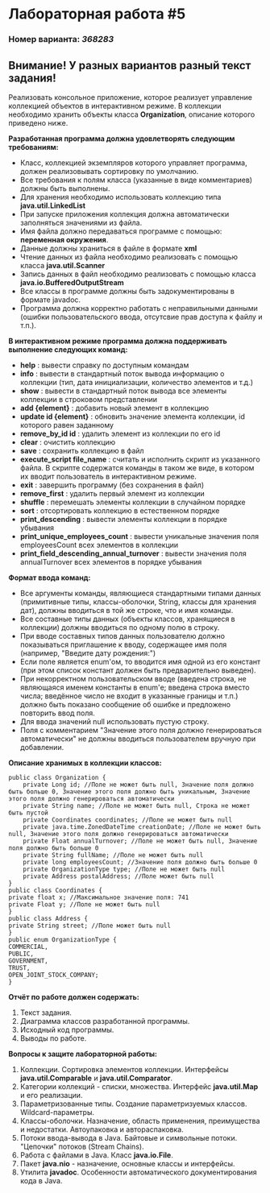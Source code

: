 # Лабораторная работа #5
### Номер варианта: _368283_

## Внимание! У разных вариантов разный текст задания!
Реализовать консольное приложение, которое реализует управление коллекцией объектов в интерактивном режиме. В коллекции необходимо хранить объекты класса **Organization**, описание которого приведено ниже.

**Разработанная программа должна удовлетворять следующим требованиям:**
- Класс, коллекцией экземпляров которого управляет программа, должен реализовывать сортировку по умолчанию.
- Все требования к полям класса (указанные в виде комментариев) должны быть выполнены.
- Для хранения необходимо использовать коллекцию типа **java.util.LinkedList**
- При запуске приложения коллекция должна автоматически заполняться значениями из файла.
- Имя файла должно передаваться программе с помощью: **переменная окружения**.
- Данные должны храниться в файле в формате **xml**
- Чтение данных из файла необходимо реализовать с помощью класса **java.util.Scanner**
- Запись данных в файл необходимо реализовать с помощью класса **java.io.BufferedOutputStream**
- Все классы в программе должны быть задокументированы в формате javadoc.
- Программа должна корректно работать с неправильными данными (ошибки пользовательского ввода, отсутсвие прав доступа к файлу и т.п.). 

**В интерактивном режиме программа должна поддерживать выполнение следующих команд:**

- **help** : вывести справку по доступным командам
- **info** : вывести в стандартный поток вывода информацию о коллекции (тип, дата инициализации, количество элементов и т.д.)
- **show** : вывести в стандартный поток вывода все элементы коллекции в строковом представлении
- **add {element}** : добавить новый элемент в коллекцию
- **update id {element}** : обновить значение элемента коллекции, id которого равен заданному
- **remove_by_id id** : удалить элемент из коллекции по его id
- **clear** : очистить коллекцию
- **save** : сохранить коллекцию в файл
- **execute_script file_name** : считать и исполнить скрипт из указанного файла. В скрипте содержатся команды в таком же виде, в котором их вводит пользователь в интерактивном режиме.
- **exit** : завершить программу (без сохранения в файл)
- **remove_first** : удалить первый элемент из коллекции
- **shuffle** : перемешать элементы коллекции в случайном порядке
- **sort** : отсортировать коллекцию в естественном порядке
- **print_descending** : вывести элементы коллекции в порядке убывания
- **print_unique_employees_count** : вывести уникальные значения поля employeesCount всех элементов в коллекции
- **print_field_descending_annual_turnover** : вывести значения поля annualTurnover всех элементов в порядке убывания

**Формат ввода команд:**

- Все аргументы команды, являющиеся стандартными типами данных (примитивные типы, классы-оболочки, String, классы для хранения дат), должны вводиться в той же строке, что и имя команды.
- Все составные типы данных (объекты классов, хранящиеся в коллекции) должны вводиться по одному полю в строку.
- При вводе составных типов данных пользователю должно показываться приглашение к вводу, содержащее имя поля (например, "Введите дату рождения:")
- Если поле является enum'ом, то вводится имя одной из его констант (при этом список констант должен быть предварительно выведен).
- При некорректном пользовательском вводе (введена строка, не являющаяся именем константы в enum'е; введена строка вместо числа; введённое число не входит в указанные границы и т.п.) должно быть показано сообщение об ошибке и предложено повторить ввод поля.
- Для ввода значений null использовать пустую строку.
- Поля с комментарием "Значение этого поля должно генерироваться автоматически" не должны вводиться пользователем вручную при добавлении.

**Описание хранимых в коллекции классов:**

```
public class Organization {
    private Long id; //Поле не может быть null, Значение поля должно быть больше 0, Значение этого поля должно быть уникальным, Значение этого поля должно генерироваться автоматически
    private String name; //Поле не может быть null, Строка не может быть пустой
    private Coordinates coordinates; //Поле не может быть null
    private java.time.ZonedDateTime creationDate; //Поле не может быть null, Значение этого поля должно генерироваться автоматически
    private Float annualTurnover; //Поле не может быть null, Значение поля должно быть больше 0
    private String fullName; //Поле не может быть null
    private long employeesCount; //Значение поля должно быть больше 0
    private OrganizationType type; //Поле не может быть null
    private Address postalAddress; //Поле может быть null
}
public class Coordinates {
private float x; //Максимальное значение поля: 741
private Float y; //Поле не может быть null
}
public class Address {
private String street; //Поле может быть null
}
public enum OrganizationType {
COMMERCIAL,
PUBLIC,
GOVERNMENT,
TRUST,
OPEN_JOINT_STOCK_COMPANY;
}
```

**Отчёт по работе должен содержать:**
1. Текст задания.
2. Диаграмма классов разработанной программы.
3. Исходный код программы.
4. Выводы по работе.

**Вопросы к защите лабораторной работы:**
1. Коллекции. Сортировка элементов коллекции. Интерфейсы **java.util.Comparable** и **java.util.Comparator**.
2. Категории коллекций - списки, множества. Интерфейс **java.util.Map** и его реализации.
3. Параметризованные типы. Создание параметризуемых классов. Wildcard-параметры.
4. Классы-оболочки. Назначение, область применения, преимущества и недостатки. Автоупаковка и автораспаковка.
5. Потоки ввода-вывода в Java. Байтовые и символьные потоки. "Цепочки" потоков (Stream Chains).
6. Работа с файлами в Java. Класс **java.io.File**.
7. Пакет **java.nio** - назначение, основные классы и интерфейсы.
8. Утилита **javadoc**. Особенности автоматического документирования кода в Java.